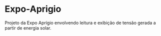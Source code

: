 # Expo-Aprigio
Projeto da Expo Aprígio envolvendo leitura e exibição de tensão gerada a partir de energia solar.